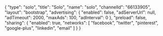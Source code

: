 {
    "type": "solo",
    "title": "Solo",
    "name": "solo",
    "channelId": "66133905",
    "layout": "bootstrap",
    "advertising": {
        "enabled": false,
        "adServerUrl": null,
        "adTimeout": 2000,
        "maxAds": 100,
        "adInterval": 0
    },
    "preload": false,
    "sharing": {
        "enabled": true,
        "networks": [
            "facebook",
            "twitter",
            "pinterest",
            "google-plus",
            "linkedin",
            "email"
        ]
    }
}